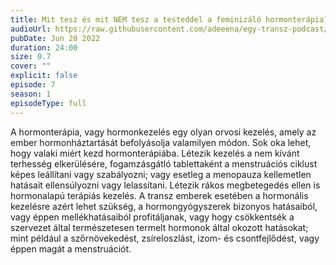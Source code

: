 ```yaml
---
title: Mit tesz és mit NEM tesz a testeddel a feminizáló hormonterápia?
audioUrl: https://raw.githubusercontent.com/adeeena/egy-transz-podcast/main/public/audio/etpc_S1E07.mp3
pubDate: Jun 20 2022
duration: 24:00
size: 0.7
cover: ""
explicit: false
episode: 7
season: 1
episodeType: full
---
```


A hormonterápia, vagy hormonkezelés egy olyan orvosi kezelés, amely az ember hormonháztartását befolyásolja valamilyen módon. Sok oka lehet, hogy valaki miért kezd hormonterápiába. Létezik kezelés a nem kívánt terhesség elkerülésére, fogamzásgátló tablettaként a menstruációs ciklust képes leállítani vagy szabályozni; vagy esetleg a menopauza kellemetlen hatásait ellensúlyozni vagy lelassítani. Létezik rákos megbetegedés ellen is hormonalapú terápiás kezelés. A transz emberek esetében a hormonális kezelésre azért lehet szükség, a hormongyógyszerek bizonyos hatásaiból, vagy éppen mellékhatásaiból profitáljanak, vagy hogy csökkentsék a szervezet által természetesen termelt hormonok által okozott hatásokat; mint például a szőrnövekedést, zsíreloszlást, izom- és csontfejlődést, vagy éppen magát a menstruációt.
